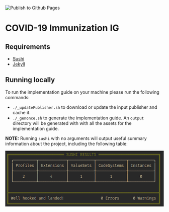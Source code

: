 ![Publish to Github Pages](https://github.com/jembi/covid19-immunization-ig/workflows/Publish%20to%20Github%20Pages/badge.svg)

# COVID-19 Immunization IG

## Requirements

- [Sushi](http://sushi.org)
- [Jekyll](https://jekyllrb.com/)


## Running locally

To run the implementation guide on your machine please run the following commands:

- `./_updatePublisher.sh` to download or update the input publisher and cache it.
- `./_genonce.sh` to generate the implementation guide. An `output` directory will be generated with with all the assets for the implementation guide.

**NOTE:** Running `sushi` with no arguments will output useful summary information about the project, including the following table:

![](sushi_output.png)
